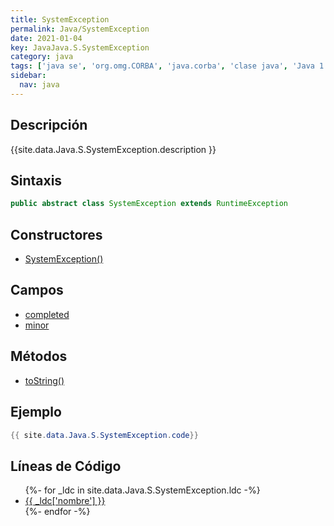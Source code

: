 ```yaml
---
title: SystemException
permalink: Java/SystemException
date: 2021-01-04
key: JavaJava.S.SystemException
category: java
tags: ['java se', 'org.omg.CORBA', 'java.corba', 'clase java', 'Java 1.0']
sidebar: 
  nav: java
---
```


## Descripción
{{site.data.Java.S.SystemException.description }}

## Sintaxis
~~~java
public abstract class SystemException extends RuntimeException
~~~

## Constructores
* [SystemException()](/Java/SystemException/SystemException/)

## Campos
* [completed](/Java/SystemException/completed)
* [minor](/Java/SystemException/minor)

## Métodos
* [toString()](/Java/SystemException/toString)

## Ejemplo
~~~java
{{ site.data.Java.S.SystemException.code}}
~~~

## Líneas de Código
<ul>
{%- for _ldc in site.data.Java.S.SystemException.ldc -%}
   <li>
       <a href="{{_ldc['url'] }}">{{ _ldc['nombre'] }}</a>
   </li>
{%- endfor -%}
</ul>
